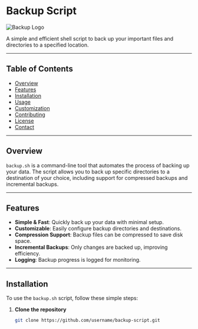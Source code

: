 # Backup Script

![Backup Logo](https://example.com/logo.png)

A simple and efficient shell script to back up your important files and directories to a specified location. 

---

## Table of Contents

- [Overview](#overview)
- [Features](#features)
- [Installation](#installation)
- [Usage](#usage)
- [Customization](#customization)
- [Contributing](#contributing)
- [License](#license)
- [Contact](#contact)

---

## Overview

`backup.sh` is a command-line tool that automates the process of backing up your data. The script allows you to back up specific directories to a destination of your choice, including support for compressed backups and incremental backups.

---

## Features

- **Simple & Fast**: Quickly back up your data with minimal setup.
- **Customizable**: Easily configure backup directories and destinations.
- **Compression Support**: Backup files can be compressed to save disk space.
- **Incremental Backups**: Only changes are backed up, improving efficiency.
- **Logging**: Backup progress is logged for monitoring.

---

## Installation

To use the `backup.sh` script, follow these simple steps:

1. **Clone the repository**  
   ```bash
   git clone https://github.com/username/backup-script.git
